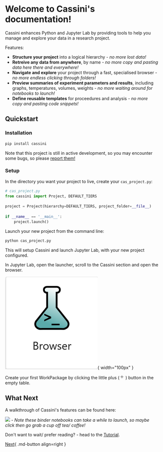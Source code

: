 # Welcome to Cassini's documentation!

Cassini enhances Python and Jupyter Lab by providing tools to help you manage and explore your data in a research project.

Features:

* **Structure your project** into a logical hierarchy _- no more lost data!_
* **Retreive any data from anywhere**, by name _- no more copy and pasting data here there and everywhere!_
* **Navigate and explore** your project through a fast, specialised browser _- no more endless clicking through folders!_
* **Preview summaries of experiment parameters and results**, including graphs, temperatures, volumes, weights _- no more waiting around for notebooks to launch!_
* **Define reusable templates** for proceedures and analysis _- no more copy and pasting code snippets!_

## Quickstart

### Installation

```bash
pip install cassini
```

Note that this project is still in active development, so you may encounter some bugs, so please [report them!](https://github.com/0Hughman0/Cassini/issues/new)

### Setup

In the directory you want your project to live, create your `cas_project.py`:

```python
# cas_project.py
from cassini import Project, DEFAULT_TIERS

project = Project(hierarchy=DEFAULT_TIERS, project_folder=__file__)

if __name__ == '__main__':
    project.launch()
```

Launch your new project from the command line:

```bash
python cas_project.py
```

This will setup Cassini and launch Jupyter Lab, with your new project configured.

In Jupyter Lab, open the launcher, scroll to the Cassini section and open the browser.

![browser button](./static/cassini-launcher.png){ width="100px" }

Create your first WorkPackage by clicking the little plus (<svg xmlns="http://www.w3.org/2000/svg" width="16" viewBox="0 0 24 24" data-icon="ui-components:add" class=""><g xmlns="http://www.w3.org/2000/svg" class="jp-icon3" fill="#616161"><path d="M19 13h-6v6h-2v-6H5v-2h6V5h2v6h6v2z"></path></g></svg>
) button in the empty table.

## What Next

A walkthrough of Cassini's features can be found here:

<div>
<a href="https://mybinder.org/v2/gh/0Hughman0/Cassini/0.3.x?urlpath=lab/tree/Introduction.ipynb"><img src="https://mybinder.org/badge_logo.svg"/></a>
<i> - Note these binder notebooks can take a while to launch, so maybe click then go grab a cup off tea/ coffee!</i>
</div>

Don't want to wait/ prefer reading? - head to the [Tutorial](./user-guide/installation-setup.md).

[Next](./user-guide/installation-setup.md){ .md-button align=right }
